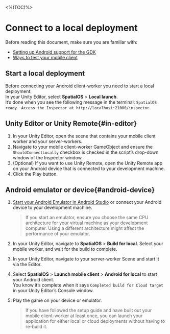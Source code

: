 <%(TOC)%>

# Connect to a local deployment

Before reading this document, make sure you are familiar with:

* [Setting up Android support for the GDK]({{urlRoot}}/reference/mobile/android/setup)
* [Ways to test your mobile client]({{urlRoot}}/reference/mobile/run-client)

## Start a local deployment

Before connecting your Android client-worker you need to start a local deployment.<br/>
In your Unity Editor, select **SpatialOS** > **Local launch**.<br>
It’s done when you see the following message in the terminal: `SpatialOS ready. Access the Inspector at http://localhost:21000/inspector`.

## Unity Editor or Unity Remote{#in-editor}


1. In your Unity Editor, open the scene that contains your mobile client worker and your server-workers.
1. Navigate to your mobile client-worker GameObject and ensure the `ShouldConnectLocally` checkbox is checked in the script’s drop-down window of the Inspector window.
1. (Optional) If you want to use Unity Remote, open the Unity Remote app on your Android device that is connected to your development machine.
1. Click the Play button.

## Android emulator or device{#android-device}

1. [Start your Android Emulator in Android Studio](https://developer.android.com/studio/run/managing-avds) or connect your Android device to your development machine.

    > If you start an emulator, ensure you choose the same CPU architecture for your virtual machine as your development computer. Using a different architecture might affect the performance of your emulator.

1. In your Unity Editor, navigate to **SpatialOS** > **Build for local**. Select your mobile worker, and wait for the build to complete.
1. In your Unity Editor, navigate to your server-worker Scene and start it via the Editor.
1. Select **SpatialOS** > **Launch mobile client** > **Android for local** to start your Android client.<br/>
You know it’s complete when it says `Completed build for Cloud target` in your Unity Editor’s Console window.
1. Play the game on your device or emulator.

    > If you have followed the setup guide and have built out your mobile client-worker at least once, you can launch your application for either local or cloud deployments without having to re-build it.